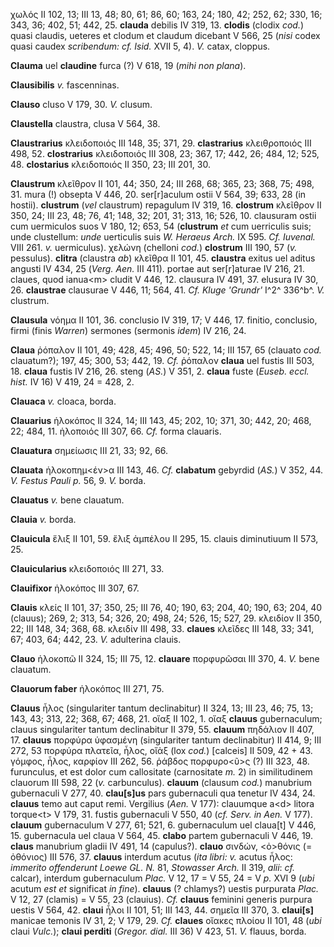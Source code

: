 χωλός II 102, 13; III 13, 48; 80, 61; 86, 60; 163, 24; 180, 42; 252, 62;
330, 16; 343, 36; 402, 51; 442, 25. **clauda** debilis IV 319, 13.
**clodis** (clodix *cod.*) quasi claudis, ueteres et clodum et claudum
dicebant V 566, 25 (*nisi* codex quasi caudex *scribendum: cf. Isid.*
XVII 5, 4). *V.* catax, cloppus.

**Clauma** uel **claudine** furca (?) V 618, 19 (*mihi non plana*).

**Clausibilis** *v.* fascenninas.

**Clauso** cluso V 179, 30. *V.* clusum.

**Claustella** claustra, clusa V 564, 38.

**Claustrarius** κλειδοποιός III 148, 35; 371, 29. **clastrarius**
κλειθροποιός III 498, 52. **clostrarius** κλειδοποιός III 308, 23; 367,
17; 442, 26; 484, 12; 525, 48. **clostarius** κλειδοποιός II 350, 23;
III 201, 30.

**Claustrum** κλεῖθρον II 101, 44; 350, 24; III 268, 68; 365, 23; 368,
75; 498, 31. mura (!) obsepta V 446, 20. ser[r]aculum ostii V 564, 39;
633, 28 (in hostii). **clustrum** (*vel* claustrum) repagulum IV 319,
16. **clostrum** κλεῖθρον II 350, 24; III 23, 48; 76, 41; 148, 32; 201,
31; 313, 16; 526, 10. clausuram ostii cum uermiculos suos V 180, 12;
653, 54 (**clustrum** *et* cum uerriculis suis; unde clustellum: *unde*
uerticulis suis *W. Heraeus Arch.* IX 595. *Cf. Iuvenal.* VIII 261. *v.*
uermiculus). χελώνη (chelloni *cod.*) **clostrum** III 190, 57 (*v.*
pessulus). **clitra** (claustra *ab*) κλεῖθρα II 101, 45. **claustra**
exitus uel aditus angusti IV 434, 25 (*Verg. Aen.* III 411). portae
aut ser[r]aturae IV 216, 21. claues, quod ianua\<m\> cludit V 446, 12.
clausura IV 491, 37. elusura IV 30, 26. **claustrae** clausurae V 446,
11; 564, 41. *Cf. Kluge 'Grundr'* I^2^ 336^b^. *V.* clustrum.

**Clausula** νόημα II 101, 36. conclusio IV 319, 17; V 446, 17. finitio,
conclusio, firmi (finis *Warren*) sermones (sermonis *idem*) IV 216, 24.

**Claua** ῥόπαλον II 101, 49; 428, 45; 496, 50; 522, 14; III 157, 65
(clauato *cod.* clauatum?); 197, 45; 300, 53; 442, 19. *Cf.* ῥόπαλον
**claua** uel fustis III 503, 18. **claua** fustis IV 216, 26. steng
(*AS.*) V 351, 2. **claua** fuste (*Euseb. eccl. hist.* IV 16) V
419, 24 = 428, 2.

**Clauaca** *v.* cloaca, borda.

**Clauarius** ἡλοκόπος II 324, 14; III 143, 45; 202, 10; 371, 30; 442,
20; 468, 22; 484, 11. ἡλοποιός III 307, 66. *Cf.* forma clauaris.

**Clauatura** σημείωσις III 21, 33; 92, 66.

**Clauata** ἡλοκοπημ\<έν\>α III 143, 46. *Cf.* **clabatum** gebyrdid
(*AS.*) V 352, 44. *V. Festus Pauli p.* 56, 9. *V.* borda.

**Clauatus** *v.* bene clauatum.

**Clauia** *v.* borda.

**Clauicula** ἕλιξ II 101, 59. ἕλιξ ἀμπέλου II 295, 15. clauis
diminutiuum II 573, 25.

**Clauicularius** κλειδοποιός III 271, 33.

**Clauifixor** ἡλοκόπος III 307, 67.

**Clauis** κλείς II 101, 37; 350, 25; III 76, 40; 190, 63; 204, 40; 190,
63; 204, 40 (clauus); 269, 2; 313, 54; 326, 20; 498, 24; 526, 15; 527,
29. κλειδίον II 350, 22; III 148, 34; 368, 68. κλειδίν III 498, 33.
**claues** κλεῖδες III 148, 33; 341, 67; 403, 64; 442, 23. *V.*
adulterina clauis.

**Clauo** ἡλοκοπῶ II 324, 15; III 75, 12. **clauare** πορφυρῶσαι III
370, 4. *V.* bene clauatum.

**Clauorum faber** ἡλοκόπος III 271, 75.

**Clauus** ἧλος (singulariter tantum declinabitur) II 324, 13; III 23,
46; 75, 13; 143, 43; 313, 22; 368, 67; 468, 21. οἴαξ II 102, 1. οἴαξ
**clauus** gubernaculum; clauus singulariter tantum declinabitur II 379,
55. **clauum** πηδάλιον II 407, 17. **clauus** πορφύρα ὑφασμένη
(singulariter tantum declinabitur) II 414, 9; III 272, 53 πορφύρα
πλατεῖα, ἧλος, οἴἀξ (lox *cod.*) [calceis] II 509, 42 + 43. γόμφος,
ἧλος, καρφίον III 262, 56. ῥάβδος πορφυρο\<ῦ\>ς (?) III 323, 48.
furunculus, et est dolor cum callositate (carnositate *m.* 2) in
similitudinem clauorum III 598, 22 (*v.* carbunculus). **clauum**
(clausum *cod.*) manubrium gubernaculi V 277, 40. **clau[s]us** pars
gubernaculi qua tenetur IV 434, 24. **clauus** temo aut caput remi.
Vergilius (*Aen.* V 177): clauumque a\<d\> litora torque\<t\> V 179, 31.
fustis gubernaculi V 550, 40 (*cf. Serv. in Aen.* V 177). **clauum**
gubernaculum V 277, 61; 521, 6. gubernaculum uel claua[t] V 446, 15.
gubernacula uel claua V 564, 45. **clabo** partem gubernaculi V 446, 19.
**claus** manubrium gladii IV 491, 14 (capulus?). **clauo** σινδών,
\<ὀ\>θόνις (= ὀθόνιος) III 576, 37. **clauus** interdum acutus (*ita*
*libri: v.* acutus ἧλος: *immerito offende­runt Loewe GL. N.* 81,
*Stowasser Arch.* II 319, *alii*: *cf.* calcar), interdum gubernaculum
*Plac.* V 12, 17 = V 55, 24 = V *p.* XVI 9 (*ubi* acutum *est et*
significat *in fine*). **clauus** (? chlamys?) uestis purpurata
*Plac.* V 12, 27 (clamis) = V 55, 23 (clauius). *Cf.* **clauus**
feminini generis purpura uestis V 564, 42. **claui** ἧλοι II 101, 51;
III 143, 44. σημεῖα III 370, 3. **claui[s]** manicae temonis IV 31, 2;
V 179, 29. *Cf.* **claues** οἴακες πλοίου II 101, 48 (*ubi* claui
*Vulc.*); **claui perditi** (*Gregor. dial.* III 36) V 423, 51. *V.*
flauus, borda.
